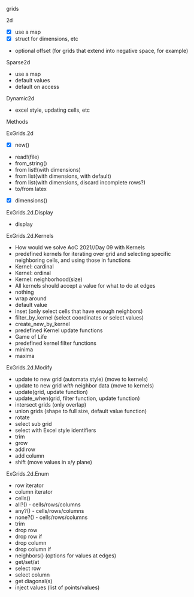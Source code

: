 grids

2d

 - [x] use a map
 - [x] struct for dimensions, etc
 - optional offset (for grids that extend into negative space, for example)

Sparse2d

 - use a map
 - default values
 - default on access

Dynamic2d

 - excel style, updating cells, etc
 
Methods

 ExGrids.2d
 
 - [x] new()
 - read!(file)
 - from_string()
 - from list!(with dimensions)
 - from list(with dimensions, with default)
 - from list(with dimensions, discard incomplete rows?)
 - to/from latex
 - [x] dimensions()
 
 ExGrids.2d.Display
 
 - display
 
 ExGrids.2d.Kernels
 
  - How would we solve AoC 2021//Day 09 with Kernels
  - predefined kernels for iterating over grid and selecting specific neighboring cells, and using those in functions
  - Kernel: cardinal
  - Kernel: ordinal
  - Kernel: neighborhood(size)
  - All kernels should accept a value for what to do at edges
   - nothing
   - wrap around
   - default value
   - inset (only select cells that have enough neighbors)
  - filter_by_kernel (select coordinates or select values)
  - create_new_by_kernel
  - predefined Kernel update functions
   - Game of Life
  - predefined kernel filter functions
   - minima
   - maxima  	
 
 ExGrids.2d.Modify
 
 - update to new grid (automata style) (move to kernels)
 - update to new grid _with_ neighbor data (move to kernels)
 - update(grid, update function)
 - update_when(grid, filter function, update function)
 - intersect grids (only overlap)
 - union grids (shape to full size, default value function)
 - rotate
 - select sub grid
 - select with Excel style identifiers
 - trim
 - grow
 - add row
 - add column
 - shift (move values in x/y plane)
 
 ExGrids.2d.Enum

 - row iterator
 - column iterator
 - cells()
 - all?() - cells/rows/columns
 - any?() - cells/rows/columns
 - none?() - cells/rows/columns
 - trim
 - drop row
 - drop row if
 - drop column
 - drop column if
 - neighbors() (options for values at edges)
 - get/set/at
 - select row
 - select column
 - get diagonal(s)
 - inject values (list of points/values)
 